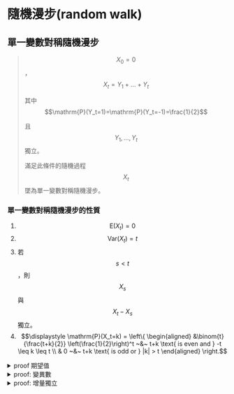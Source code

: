 # 隨機漫步(random walk)

## 單一變數對稱隨機漫步

> $$X_0=0$$，$$X_t=Y_1+\dots+Y_t$$
>
> 其中$$\mathrm{P}(Y_t=1)=\mathrm{P}(Y_t=-1)=\frac{1}{2}$$
>
> 且$$Y_1, \dots, Y_t$$獨立。
>
> 滿足此條件的隨機過程$$X_t$$墜為單一變數對稱隨機漫步。

### 單一變數對稱隨機漫步的性質

1. $$\mathrm{E}(X_t)=0$$
2. $$\mathrm{Var}(X_t)=t$$
3. 若$$s <t$$，則$$X_s$$與$$X_t-X_s$$獨立。
4. $$\displaystyle \mathrm{P}(X_t=k) = \left\{ \begin{aligned} &\binom{t}{\frac{t+k}{2}} \left(\frac{1}{2}\right)^t ~&~ t+k \text{ is even and } -t \leq k \leq t \\ & 0   ~&~ t+k \text{ is odd or } |k| > t     \end{aligned} \right.$$



<details>

<summary>proof 期望值</summary>

$$\displaystyle  \begin{aligned} \mathrm{E}(X_t) & =\mathrm{E}(Y_1 + \dots + Y_t) \\     & = \mathrm{E}(Y_1) + \dots + \mathrm{E}(Y_t) \\     & = 0 + \dots 0 = 0   \end{aligned}$$

(QED)

</details>

<details>

<summary>proof: 變異數</summary>

$$\displaystyle  \begin{aligned} \mathrm{Var}(X_t) & =\mathrm{Var}(Y_1 + \dots + Y_t) \\     & = \mathrm{Var}(Y_1) + \dots + \mathrm{Var}(Y_t) ~ \because Y_t \text{ independent }\\     & = 1 + \dots + 1 \\     & = t \end{aligned}$$

(QED)

</details>

<details>

<summary>proof: 增量獨立</summary>

$$X_s = Y_1 + \dots +Y_s$$

$$X_t - X_s = Y_{s+1} + \dots +Y_t$$

因為$$Y_i, Y_j, i \neq j$$獨立，所以$$X_s, ~X_t - X_s$$獨立。(QED)

</details>
